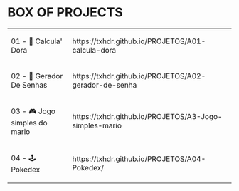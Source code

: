 <h1> BOX OF PROJECTS </h1>

<table>

<tr>
    <td>
      <p>  01 - 🧮 Calcula' Dora</p>
    </td>
    <td>
      <p>https://txhdr.github.io/PROJETOS/A01-calcula-dora</p>
    </td>
  </tr>

  
  <tr>
    <td>
      <p> 02 - 🔐  Gerador De Senhas</p>
    </td>
    <td>
      <p>https://txhdr.github.io/PROJETOS/A02-gerador-de-senha</p>
    </td>
  </tr>


  <tr>
    <td>
      <p> 03 - 🎮  Jogo simples do mario</p>
    </td>
    <td>
      <p>https://txhdr.github.io/PROJETOS/A3-Jogo-simples-mario</p>
    </td>
  </tr>
  
  <tr>
    <td>
      <p> 04 - 🕹️  Pokedex</p>
    </td>
    <td>
      <p>https://txhdr.github.io/PROJETOS/A04-Pokedex/</p>
    </td>
  </tr>

  
</table>
